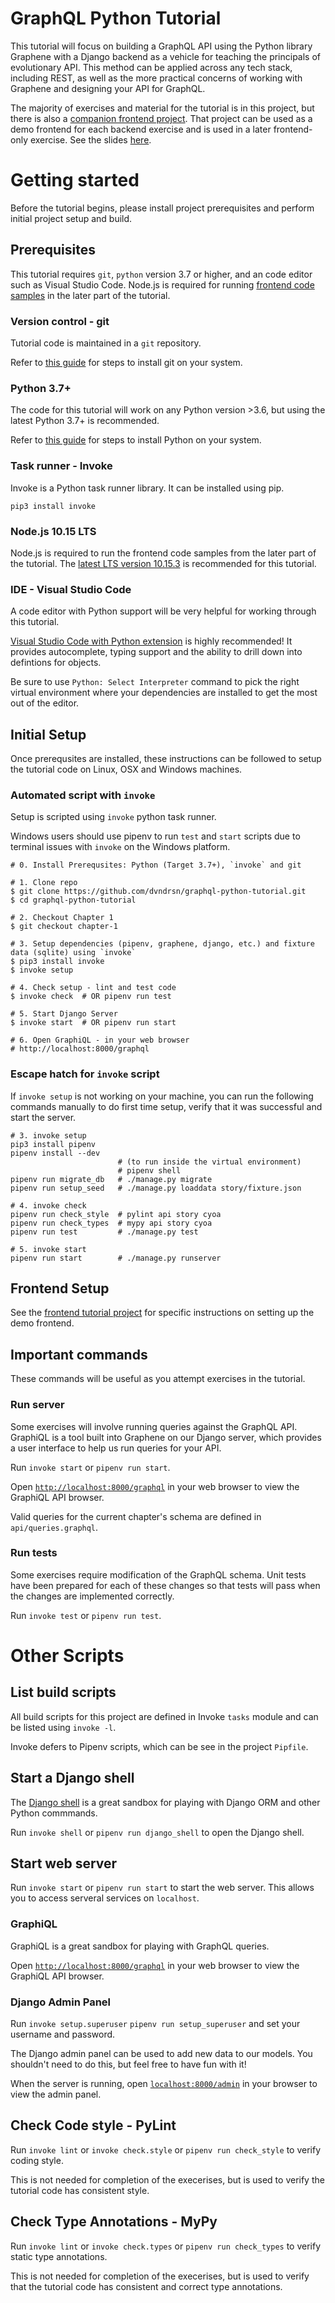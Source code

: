 # GraphQL Python Tutorial

This tutorial will focus on building a GraphQL API using the Python library Graphene with a Django backend as a vehicle for teaching the principals of evolutionary API. This method can be applied across any tech stack, including REST, as well as the more practical concerns of working with Graphene and designing your API for GraphQL.

The majority of exercises and material for the tutorial is in this project, but there is also a [companion frontend project][tutorial-frontend]. That project can be used as a demo frontend for each backend exercise and is used in a later frontend-only exercise. See the slides [here][tutorial-slides].

[tutorial-frontend]: https://github.com/dvndrsn/graphql-python-tutorial-frontend/
[tutorial-slides]: https://slides.com/dvndrsn/graphql-python-tutorial

# Getting started

Before the tutorial begins, please install project prerequisites and perform initial project setup and build.

## Prerequisites

This tutorial requires `git`, `python` version 3.7 or higher, and an code editor such as Visual Studio Code. Node.js is required for running [frontend code samples][tutorial-frontend] in the later part of the tutorial.

### Version control - git

Tutorial code is maintained in a `git` repository.

Refer to [this guide][install-git] for steps to install git on your system.

[install-git]: https://git-scm.com/book/en/v2/Getting-Started-Installing-Git

### Python 3.7+

The code for this tutorial will work on any Python version >3.6, but using the latest Python 3.7+ is recommended.

Refer to [this guide][install-python] for steps to install Python on your system.

[install-python]: https://docs.python-guide.org/starting/installation/

### Task runner - Invoke

Invoke is a Python task runner library. It can be installed using pip.

```
pip3 install invoke
```

### Node.js 10.15 LTS

Node.js is required to run the frontend code samples from the later part of the tutorial. The [latest LTS version 10.15.3][install-node] is recommended for this tutorial.

[install-node]: https://nodejs.org/en/

### IDE - Visual Studio Code

A code editor with Python support will be very helpful for working through this tutorial.

[Visual Studio Code with Python extension][install-vscode] is highly recommended! It provides autocomplete, typing support and the ability to drill down into defintions for objects.

Be sure to use `Python: Select Interpreter` command to pick the right virtual environment where your dependencies are installed to get the most out of the editor.

[install-vscode]: https://code.visualstudio.com/docs/languages/python

## Initial Setup

Once prerequsites are installed, these instructions can be followed to setup the tutorial code on Linux, OSX and Windows machines.

### Automated script with `invoke`

Setup is scripted using `invoke` python task runner.

Windows users should use pipenv to run `test` and `start` scripts due to terminal issues with `invoke` on the Windows platform.

```
# 0. Install Prerequsites: Python (Target 3.7+), `invoke` and git

# 1. Clone repo
$ git clone https://github.com/dvndrsn/graphql-python-tutorial.git
$ cd graphql-python-tutorial

# 2. Checkout Chapter 1
$ git checkout chapter-1

# 3. Setup dependencies (pipenv, graphene, django, etc.) and fixture data (sqlite) using `invoke`
$ pip3 install invoke
$ invoke setup

# 4. Check setup - lint and test code
$ invoke check  # OR pipenv run test

# 5. Start Django Server
$ invoke start  # OR pipenv run start

# 6. Open GraphiQL - in your web browser
# http://localhost:8000/graphql
```

### Escape hatch for `invoke` script

If `invoke setup` is not working on your machine, you can run the following commands manually to do first time setup, verify that it was successful and start the server.

```
# 3. invoke setup
pip3 install pipenv
pipenv install --dev
                        # (to run inside the virtual environment)
                        # pipenv shell
pipenv run migrate_db   # ./manage.py migrate
pipenv run setup_seed   # ./manage.py loaddata story/fixture.json

# 4. invoke check
pipenv run check_style  # pylint api story cyoa
pipenv run check_types  # mypy api story cyoa
pipenv run test         # ./manage.py test

# 5. invoke start
pipenv run start        # ./manage.py runserver
```

## Frontend Setup

See the [frontend tutorial project][tutorial-frontend] for specific instructions on setting up the demo frontend.

## Important commands

These commands will be useful as you attempt exercises in the tutorial.

### Run server

Some exercises will involve running queries against the GraphQL API. GraphiQL is a tool built into Graphene on our Django server, which provides a user interface to help us run queries for your API.

Run `invoke start` or `pipenv run start`.

Open [`http://localhost:8000/graphql`][graphiql] in your web browser to view the GraphiQL API browser.

Valid queries for the current chapter's schema are defined in `api/queries.graphql`.

[graphiql]: http://localhost:8000/graphql

### Run tests

Some exercises require modification of the GraphQL schema. Unit tests have been prepared for each of these changes so that tests will pass when the changes are implemented correctly.

Run `invoke test` or `pipenv run test`.

# Other Scripts

## List build scripts

All build scripts for this project are defined in Invoke `tasks` module and can be listed using `invoke -l`.

Invoke defers to Pipenv scripts, which can be see in the project `Pipfile`.

## Start a Django shell

The [Django shell][django-shell] is a great sandbox for playing with Django ORM and other Python commmands.

Run `invoke shell` or `pipenv run django_shell` to open the Django shell.

[django-shell]: https://docs.djangoproject.com/en/2.1/ref/django-admin/#shell

## Start web server

Run `invoke start` or `pipenv run start` to start the web server. This allows you to access serveral services on `localhost`.

### GraphiQL

GraphiQL is a great sandbox for playing with GraphQL queries.

Open [`http://localhost:8000/graphql`][graphiql] in your web browser to view the GraphiQL API browser.

[graphiql]: http://localhost:8000/graphql

### Django Admin Panel

Run `invoke setup.superuser` `pipenv run setup_superuser` and set your username and password.

The Django admin panel can be used to add new data to our models. You shouldn't need to do this, but feel free to have fun with it!

When the server is running, open [`localhost:8000/admin`][django-admin] in your browser to view the admin panel.

[django-admin]: http://localhost:8000/admin

## Check Code style - PyLint

Run `invoke lint` or `invoke check.style` or `pipenv run check_style` to verify coding style.

This is not needed for completion of the execerises, but is used to verify the tutorial code has consistent style.

[reference-pylint]: https://pylint.readthedocs.io/en/stable/user_guide/output.html

## Check Type Annotations - MyPy

Run `invoke lint` or `invoke check.types` or `pipenv run check_types` to verify static type annotations.

This is not needed for completion of the execerises, but is used to verify that the tutorial code has consistent and correct type annotations.
